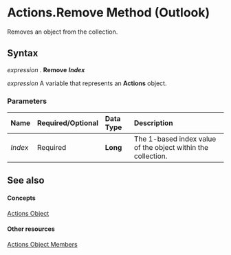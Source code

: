 
# Actions.Remove Method (Outlook)

Removes an object from the collection.


## Syntax

 _expression_ . **Remove** **_Index_**

 _expression_ A variable that represents an **Actions** object.


### Parameters



|**Name**|**Required/Optional**|**Data Type**|**Description**|
|:-----|:-----|:-----|:-----|
| _Index_|Required| **Long**|The 1-based index value of the object within the collection.|

## See also


#### Concepts


[Actions Object](b0903aa4-9b75-5311-d0a5-5ff4a5e29c79.md)
#### Other resources


[Actions Object Members](f4791bd5-87bb-ac1e-0acc-709cf5f91e36.md)
